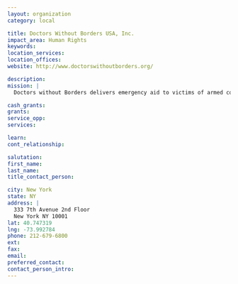 ```yaml
---
layout: organization
category: local

title: Doctors Without Borders USA, Inc.
impact_area: Human Rights
keywords: 
location_services: 
location_offices: 
website: http://www.doctorswithoutborders.org/

description: 
mission: |
  Doctors without Borders delivers emergency aid to victims of armed conflict, epidemics, and natural and man-made disasters, and to others who lack health care due to social or geographical isolation.

cash_grants: 
grants: 
service_opp: 
services: 

learn: 
cont_relationship: 

salutation: 
first_name: 
last_name: 
title_contact_person: 

city: New York
state: NY
address: |
  333 7th Avenue 2nd Floor  
  New York NY 10001
lat: 40.747319
lng: -73.992784
phone: 212-679-6800
ext: 
fax: 
email: 
preferred_contact: 
contact_person_intro: 
---
```

